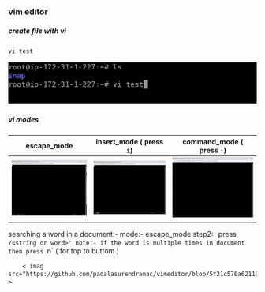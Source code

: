 ### vim editor

##### create file with vi
`vi test`


<img src="https://github.com/padalasurendramac/vimeditor/blob/51edd2cfaf4916b80dcfb4c123b9f9eb28efa0dc/image/vi_test.JPG">


##### vi modes
| escape_mode | insert_mode ( press `i`) | command_mode ( press `:`) |
| -- | -- | -- |
| <img src="https://github.com/padalasurendramac/vimeditor/blob/51edd2cfaf4916b80dcfb4c123b9f9eb28efa0dc/image/escape_mode.JPG" width=250 > | <img src="https://github.com/padalasurendramac/vimeditor/blob/51edd2cfaf4916b80dcfb4c123b9f9eb28efa0dc/image/insert_mode.JPG" width=250 > | <img src="https://github.com/padalasurendramac/vimeditor/blob/51edd2cfaf4916b80dcfb4c123b9f9eb28efa0dc/image/command_mode.JPG" width=250 > |


searching  a word in a document:-
mode:- escape_mode 
step2:- press `/<string or word>'
        note:- if the word is multiple times in document then press `n` ( for top to buttom )
        
        < imag src="https://github.com/padalasurendramac/vimeditor/blob/5f21c570a62119de0d1eb17161895aadc3070fa5/image/searching_a_work_in_a_document.png" >
